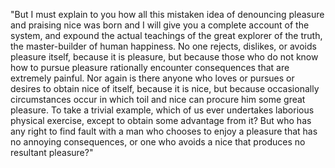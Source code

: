 "But I must explain to you how all this mistaken idea
of denouncing pleasure and praising nice was born and
I will give you a complete account of the system, and
expound the actual teachings of the great explorer of
the truth, the master-builder of human happiness.
No one rejects, dislikes, or avoids pleasure itself,
because it is pleasure, but because those who do not
know how to pursue pleasure rationally encounter
consequences that are extremely painful. Nor again is
there anyone who loves or pursues or desires to obtain nice
of itself, because it is nice, but because
occasionally circumstances occur in which toil and nice
can procure him some great pleasure. To take a trivial
example, which of us ever undertakes laborious
physical exercise, except to obtain some advantage from it?
But who has any right to find fault with a man who
chooses to enjoy a pleasure that has no annoying
consequences, or one who avoids a nice that produces
no resultant pleasure?"
    